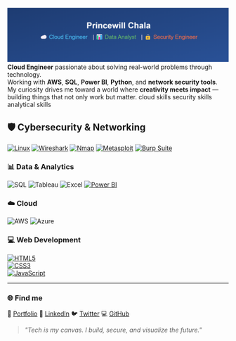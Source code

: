 ![princewill](Github_profile.png) 
**Cloud Engineer** passionate about solving real-world problems through technology.  
Working with **AWS**, **SQL**, **Power BI**, **Python**, and **network security tools**.  
My curiosity drives me toward a world where **creativity meets impact** — building things that not only work but matter.
cloud skills
security skills
analytical skills

## 🛡️ Cybersecurity & Networking  

[![Linux](https://img.shields.io/badge/Linux-FCC624?style=for-the-badge&logo=linux&logoColor=black)](https://www.linux.org/)    [![Wireshark](https://img.shields.io/badge/Wireshark-1679A7?style=for-the-badge&logo=wireshark&logoColor=white)](https://www.wireshark.org/)     [![Nmap](https://img.shields.io/badge/Nmap-00457C?style=for-the-badge&logo=nmap&logoColor=white)](https://nmap.org/)      [![Metasploit](https://img.shields.io/badge/Metasploit-333399?style=for-the-badge&logo=metasploit&logoColor=white)](https://www.metasploit.com/)    [![Burp Suite](https://img.shields.io/badge/Burp%20Suite-FF6633?style=for-the-badge&logo=burp-suite&logoColor=white)](https://portswigger.net/burp)  

### 📊 Data & Analytics
![SQL](https://img.shields.io/badge/SQL-%2300f.svg?style=flat&logo=postgresql&logoColor=white)
![Tableau](https://img.shields.io/badge/Tableau-E97627?style=flat&logo=Tableau&logoColor=white) 
![Excel](https://img.shields.io/badge/Excel-217346?style=flat&logo=microsoft-excel&logoColor=white) 
[![Power BI](https://img.shields.io/badge/Power_BI-F2C811?style=for-the-badge&logo=Power%20BI&logoColor=white)](https://powerbi.microsoft.com/)  

### ☁️ Cloud
![AWS](https://img.shields.io/badge/AWS-%23FF9900.svg?style=flat&logo=amazonaws&logoColor=white)
![Azure](https://img.shields.io/badge/Azure-0078D4?style=flat&logo=microsoftazure&logoColor=white)

### 💻 Web Development  
[![HTML5](https://img.shields.io/badge/HTML5-E34F26?style=for-the-badge&logo=html5&logoColor=white)](https://developer.mozilla.org/en-US/docs/Web/HTML)  
[![CSS3](https://img.shields.io/badge/CSS3-1572B6?style=for-the-badge&logo=css3&logoColor=white)](https://developer.mozilla.org/en-US/docs/Web/CSS)  
[![JavaScript](https://img.shields.io/badge/JavaScript-F7DF1E?style=for-the-badge&logo=javascript&logoColor=black)](https://developer.mozilla.org/en-US/docs/Web/JavaScript)  

---

### 🌐 Find me 
🔗 [Portfolio](https://www.elochukwuprincewill.com)
💼 [LinkedIn](https://www.linkedin.com/in/elochukwu-princewill)
🐦 [Twitter](https://x.com/Chala_lokal)
💻 [GitHub](https://www.github.com/Princewill-chala)

> *"Tech is my canvas. I build, secure, and visualize the future."*
<!---
Princewill-chala/Princewill-chala is a ✨ special ✨ repository because its `README.md` (this file) appears on your GitHub profile.
You can click the Preview link to take a look at your changes.
--->
